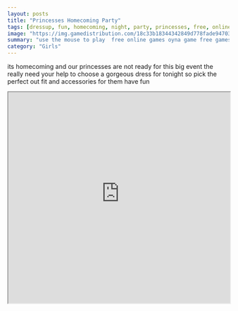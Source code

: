 ```yaml
---
layout: posts
title: "Princesses Homecoming Party"
tags: [dressup, fun, homecoming, night, party, princesses, free, online, games, oyna, game, free, games, play, play, games]
image: "https://img.gamedistribution.com/18c33b18344342849d778fade9470350.jpg"
summary: "use the mouse to play  free online games oyna game free games play play games"
category: "Girls"
---
```


its homecoming and our princesses are not ready for this big event the really need your help to choose a gorgeous dress for tonight so pick the perfect out fit and accessories for them have fun

<iframe width="100%" height="480px;" src="https://html5.gamedistribution.com/18c33b18344342849d778fade9470350/"></iframe>